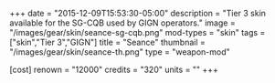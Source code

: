 +++
date = "2015-12-09T15:53:30-05:00"
description = "Tier 3 skin available for the SG-CQB used by GIGN operators."
image = "/images/gear/skin/seance-sg-cqb.png"
mod-types = "skin"
tags = ["skin","Tier 3","GIGN"]
title = "Seance"
thumbnail = "/images/gear/skin/seance-th.png"
type = "weapon-mod"

[cost]
  renown = "12000"
  credits = "320"
  units = ""
+++
